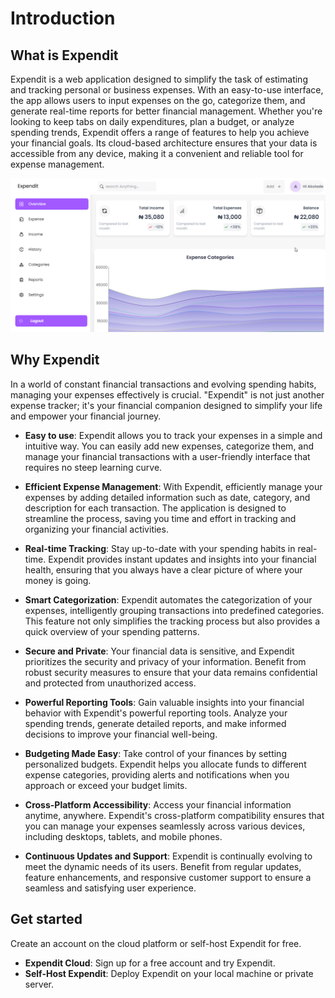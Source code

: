 # Introduction

## What is Expendit

Expendit is a web application designed to simplify the task of estimating and tracking personal or business expenses. With an easy-to-use interface, the app allows users to input expenses on the go, categorize them, and generate real-time reports for better financial management. Whether you're looking to keep tabs on daily expenditures, plan a budget, or analyze spending trends, Expendit offers a range of features to help you achieve your financial goals. Its cloud-based architecture ensures that your data is accessible from any device, making it a convenient and reliable tool for expense management.

![User Dashboard](./assets/dashboard.png)

## Why Expendit

In a world of constant financial transactions and evolving spending habits, managing your expenses effectively is crucial. "Expendit" is not just another expense tracker; it's your financial companion designed to simplify your life and empower your financial journey.

- **Easy to use**: Expendit allows you to track your expenses in a simple and intuitive way. You can easily add new expenses, categorize them, and manage your financial transactions with a user-friendly interface that requires no steep learning curve.

- **Efficient Expense Management**: With Expendit, efficiently manage your expenses by adding detailed information such as date, category, and description for each transaction. The application is designed to streamline the process, saving you time and effort in tracking and organizing your financial activities.

- **Real-time Tracking**: Stay up-to-date with your spending habits in real-time. Expendit provides instant updates and insights into your financial health, ensuring that you always have a clear picture of where your money is going.

- **Smart Categorization**: Expendit automates the categorization of your expenses, intelligently grouping transactions into predefined categories. This feature not only simplifies the tracking process but also provides a quick overview of your spending patterns.

- **Secure and Private**: Your financial data is sensitive, and Expendit prioritizes the security and privacy of your information. Benefit from robust security measures to ensure that your data remains confidential and protected from unauthorized access.

- **Powerful Reporting Tools**: Gain valuable insights into your financial behavior with Expendit's powerful reporting tools. Analyze your spending trends, generate detailed reports, and make informed decisions to improve your financial well-being.

- **Budgeting Made Easy**: Take control of your finances by setting personalized budgets. Expendit helps you allocate funds to different expense categories, providing alerts and notifications when you approach or exceed your budget limits.

- **Cross-Platform Accessibility**: Access your financial information anytime, anywhere. Expendit's cross-platform compatibility ensures that you can manage your expenses seamlessly across various devices, including desktops, tablets, and mobile phones.

- **Continuous Updates and Support**: Expendit is continually evolving to meet the dynamic needs of its users. Benefit from regular updates, feature enhancements, and responsive customer support to ensure a seamless and satisfying user experience.

## Get started​

Create an account on the cloud platform or self-host Expendit for free.

- **Expendit Cloud**: Sign up for a free account and try Expendit.
- **Self-Host Expendit**: Deploy Expendit on your local machine or private server.
